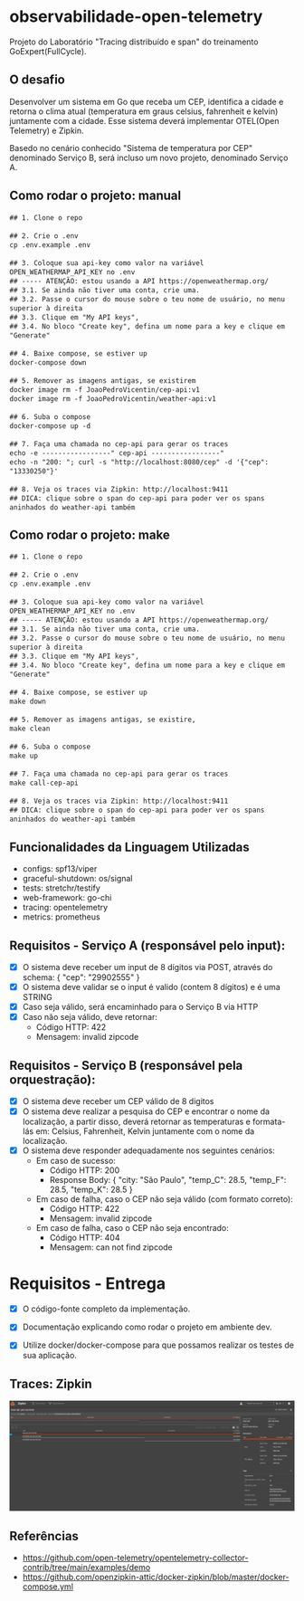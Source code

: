 # observabilidade-open-telemetry
Projeto do Laboratório "Tracing distribuído e span" do treinamento GoExpert(FullCycle).



## O desafio
Desenvolver um sistema em Go que receba um CEP, identifica a cidade e retorna o clima atual (temperatura em graus celsius, fahrenheit e kelvin) juntamente com a cidade. Esse sistema deverá implementar OTEL(Open Telemetry) e Zipkin.

Basedo no cenário conhecido "Sistema de temperatura por CEP" denominado Serviço B, será incluso um novo projeto, denominado Serviço A.



## Como rodar o projeto: manual
``` shell
## 1. Clone o repo

## 2. Crie o .env
cp .env.example .env

## 3. Coloque sua api-key como valor na variável OPEN_WEATHERMAP_API_KEY no .env
## ----- ATENÇÃO: estou usando a API https://openweathermap.org/
## 3.1. Se ainda não tiver uma conta, crie uma.
## 3.2. Passe o cursor do mouse sobre o teu nome de usuário, no menu superior à direita
## 3.3. Clique em "My API keys", 
## 3.4. No bloco "Create key", defina um nome para a key e clique em "Generate"

## 4. Baixe compose, se estiver up
docker-compose down

## 5. Remover as imagens antigas, se existirem
docker image rm -f JoaoPedroVicentin/cep-api:v1
docker image rm -f JoaoPedroVicentin/weather-api:v1

## 6. Suba o compose 
docker-compose up -d

## 7. Faça uma chamada no cep-api para gerar os traces
echo -e -----------------" cep-api -----------------"
echo -n "200: "; curl -s "http://localhost:8080/cep" -d '{"cep": "13330250"}'

## 8. Veja os traces via Zipkin: http://localhost:9411
## DICA: clique sobre o span do cep-api para poder ver os spans aninhados do weather-api também
```



## Como rodar o projeto: make
``` shell
## 1. Clone o repo

## 2. Crie o .env
cp .env.example .env

## 3. Coloque sua api-key como valor na variável OPEN_WEATHERMAP_API_KEY no .env
## ----- ATENÇÃO: estou usando a API https://openweathermap.org/
## 3.1. Se ainda não tiver uma conta, crie uma.
## 3.2. Passe o cursor do mouse sobre o teu nome de usuário, no menu superior à direita
## 3.3. Clique em "My API keys", 
## 3.4. No bloco "Create key", defina um nome para a key e clique em "Generate"

## 4. Baixe compose, se estiver up
make down

## 5. Remover as imagens antigas, se existire,
make clean

## 6. Suba o compose 
make up

## 7. Faça uma chamada no cep-api para gerar os traces
make call-cep-api

## 8. Veja os traces via Zipkin: http://localhost:9411
## DICA: clique sobre o span do cep-api para poder ver os spans aninhados do weather-api também
```



## Funcionalidades da Linguagem Utilizadas
- configs: spf13/viper
- graceful-shutdown: os/signal
- tests: stretchr/testify
- web-framework: go-chi
- tracing: opentelemetry
- metrics: prometheus



## Requisitos - Serviço A (responsável pelo input):
- [x] O sistema deve receber um input de 8 dígitos via POST, através do schema:  { "cep": "29902555" }
- [x] O sistema deve validar se o input é valido (contem 8 dígitos) e é uma STRING
- [x] Caso seja válido, será encaminhado para o Serviço B via HTTP
- [x] Caso não seja válido, deve retornar:
    - Código HTTP: 422
    - Mensagem: invalid zipcode



## Requisitos - Serviço B (responsável pela orquestração):
- [x] O sistema deve receber um CEP válido de 8 digitos
- [x] O sistema deve realizar a pesquisa do CEP e encontrar o nome da localização, a partir disso, deverá retornar as temperaturas e formata-lás em: Celsius, Fahrenheit, Kelvin juntamente com o nome da localização.
- [x] O sistema deve responder adequadamente nos seguintes cenários:
    - Em caso de sucesso:
        - Código HTTP: 200
        - Response Body: { "city: "São Paulo", "temp_C": 28.5, "temp_F": 28.5, "temp_K": 28.5 }
    - Em caso de falha, caso o CEP não seja válido (com formato correto):
        - Código HTTP: 422
        - Mensagem: invalid zipcode
    - ​​​Em caso de falha, caso o CEP não seja encontrado:
        - Código HTTP: 404
        - Mensagem: can not find zipcode



# Requisitos - Entrega
- [x] O código-fonte completo da implementação.
- [x] Documentação explicando como rodar o projeto em ambiente dev.
- [x] Utilize docker/docker-compose para que possamos realizar os testes de sua aplicação.



## Traces: Zipkin
![zipkin-traces](assets/2024-06-09_12-12.png)



## Referências
- https://github.com/open-telemetry/opentelemetry-collector-contrib/tree/main/examples/demo
- https://github.com/openzipkin-attic/docker-zipkin/blob/master/docker-compose.yml
